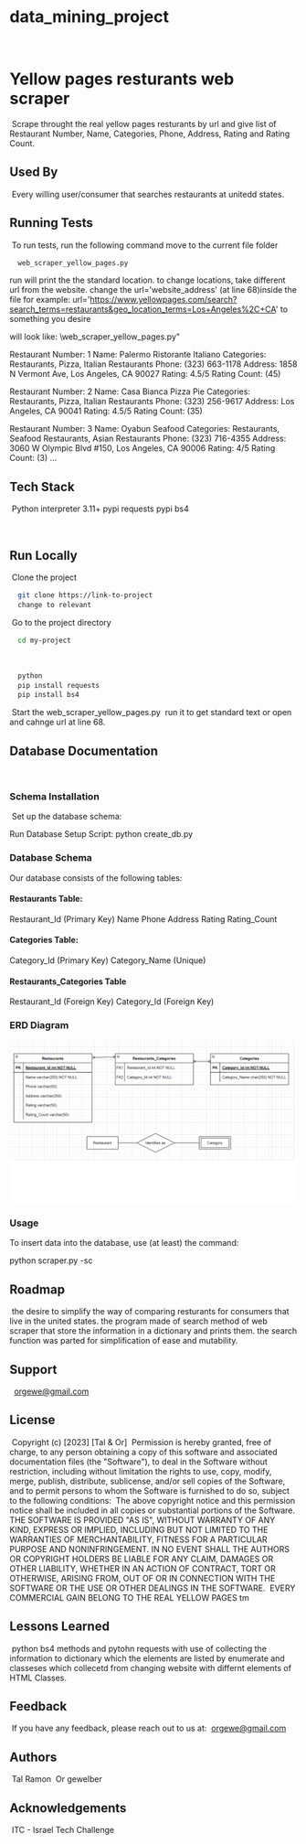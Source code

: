 # data_mining_project
​
# Yellow pages resturants web scraper
​
Scrape throught the real yellow pages resturants by url and give list of Restaurant Number, Name, Categories, Phone, Address, Rating and Rating Count. 
​
​
## Used By
​
Every willing user/consumer that searches restaurants at unitedd states.
​
​
## Running Tests
​
To run tests, run the following command
move to the current file folder
```bash
  web_scraper_yellow_pages.py
```
run will print the the standard location.
to change locations, take different url from the website.
change the  url='website_address' (at line 68)inside the file
for example: 
url='https://www.yellowpages.com/search?search_terms=restaurants&geo_location_terms=Los+Angeles%2C+CA'
to something you desire
​
​

will look like:
\web_scraper_yellow_pages.py" 


Restaurant Number: 1
Name: Palermo Ristorante Italiano
Categories: Restaurants, Pizza, Italian Restaurants
Phone: (323) 663-1178
Address: 1858 N Vermont Ave, Los Angeles, CA 90027
Rating: 4.5/5
Rating Count: (45)
​

Restaurant Number: 2
Name: Casa Bianca Pizza Pie
Categories: Restaurants, Pizza, Italian Restaurants
Phone: (323) 256-9617
Address: Los Angeles, CA 90041
Rating: 4.5/5
Rating Count: (35)
​

Restaurant Number: 3
Name: Oyabun Seafood
Categories: Restaurants, Seafood Restaurants, Asian Restaurants
Phone: (323) 716-4355
Address: 3060 W Olympic Blvd #150, Los Angeles, CA 90006
Rating: 4/5
Rating Count: (3)
...
​
## Tech Stack
​
Python interpreter 3.11+
pypi requests
pypi bs4

​
## Run Locally
​
Clone the project
​
```bash
  git clone https://link-to-project
  change to relevant
```
​
Go to the project directory
​
```bash
  cd my-project
```
​
```bash
  python
  pip install requests
  pip install bs4
```
​
Start the web_scraper_yellow_pages.py
​
run it to get standard text or open and cahnge url at line 68.
​
​
## Database Documentation
​
### Schema Installation

​
Set up the database schema:
​

Run Database Setup Script: python create_db.py
​
### Database Schema
Our database consists of the following tables:

#### Restaurants Table:

Restaurant_Id (Primary Key)
Name
Phone
Address
Rating
Rating_Count

#### Categories Table:

Category_Id (Primary Key)
Category_Name (Unique)

#### Restaurants_Categories Table
Restaurant_Id (Foreign Key)
Category_Id (Foreign Key)
​
​

### ERD Diagram
![The diagram](https://github.com/talram/data_mining_project/blob/master/ERD_Diagram.png)

### Usage
To insert data into the database, use  (at least) the command:

python scraper.py -sc

## Roadmap
​
the desire to simplify the way of comparing resturants for consumers that live in the united states.
the program made of search method of web scraper that store the information in a dictionary and prints them.
the search function was parted for simplification of ease and mutability.
​
​
## Support
​
​
orgewe@gmail.com
​
​
## License
​
Copyright (c) [2023] [Tal & Or]
​
Permission is hereby granted, free of charge, to any person obtaining a copy
of this software and associated documentation files (the "Software"), to deal
in the Software without restriction, including without limitation the rights
to use, copy, modify, merge, publish, distribute, sublicense, and/or sell
copies of the Software, and to permit persons to whom the Software is
furnished to do so, subject to the following conditions:
​
The above copyright notice and this permission notice shall be included in all
copies or substantial portions of the Software.
​
THE SOFTWARE IS PROVIDED "AS IS", WITHOUT WARRANTY OF ANY KIND, EXPRESS OR
IMPLIED, INCLUDING BUT NOT LIMITED TO THE WARRANTIES OF MERCHANTABILITY,
FITNESS FOR A PARTICULAR PURPOSE AND NONINFRINGEMENT. IN NO EVENT SHALL THE
AUTHORS OR COPYRIGHT HOLDERS BE LIABLE FOR ANY CLAIM, DAMAGES OR OTHER
LIABILITY, WHETHER IN AN ACTION OF CONTRACT, TORT OR OTHERWISE, ARISING FROM,
OUT OF OR IN CONNECTION WITH THE SOFTWARE OR THE USE OR OTHER DEALINGS IN THE
SOFTWARE.
​
EVERY COMMERCIAL GAIN BELONG TO THE REAL YELLOW PAGES tm
​
## Lessons Learned
​
python bs4 methods and pytohn requests with use of collecting the information to dictionary which the elements are listed by enumerate and classeses which collecetd from changing website with differnt elements of HTML Classes.
​
​
## Feedback
​
If you have any feedback, please reach out to us at:
​
orgewe@gmail.com
​
​
## Authors
​
Tal Ramon
​
Or gewelber
​
​
## Acknowledgements
​
ITC - Israel Tech Challenge

